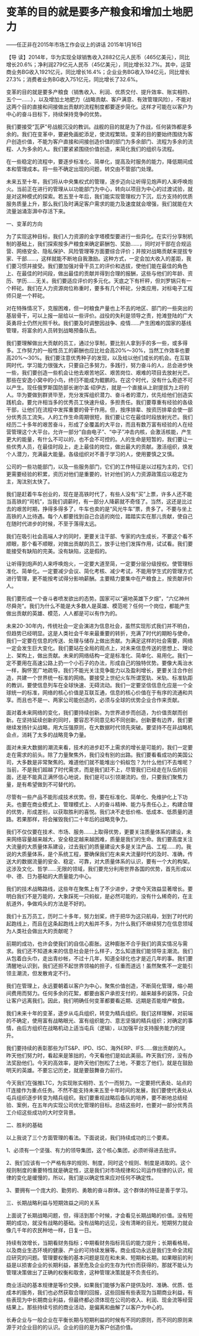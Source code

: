 # 变革的目的就是要多产粮食和增加土地肥力

——任正非在2015年市场工作会议上的讲话 2015年1月16日

【导 读】2014年，华为实现全球销售收入2882亿元人民币（465亿美元），同比增长20.6%；净利润279亿元人民币（45亿美元），同比增长32.7%。其中，运营商业务BG收入1921亿元，同比增长16.4%；企业业务BG收入194亿元，同比增长27.3%；消费者业务BG收入751亿元，同比增长了32.6%。

变革的目的就是要多产粮食（销售收入、利润、优质交付、提升效率、账实相符、五个一……），以及增加土地肥力（战略贡献、客户满意、有效管理风险），不能对这两个目的直接和间接做出贡献的流程制度都要逐步简化。这样才可能在以客户为中心的奋斗目标下，持续保持竞争的优势。

我们要接受“瓦萨”号战舰沉没的教训。战舰的目的就是为了作战，任何装饰都是多余的。我们在变革中，要避免画蛇添足，使流程繁琐。变革的目的要始终围绕为客户创造价值，不能为客户直接和间接创造价值的部门为多余部门、流程为多余的流程、人为多余的人。我们要紧紧围绕价值创造，来简化我们的组织与流程。

在一些稳定的流程中，要逐步标准化、简单化，提高及时服务的能力，降低期间成本和管理成本。将一些不确定出现的问题，转交由不管部门处理。

未来五至十年，我们将从中央集权式的管理，逐步迈向让听得见炮声的人来呼唤炮火。当前正在进行的管理从以功能部门为中心，转向以项目为中心的过渡试验，就是对这种模式的探索。若五至十年后，我们能实现管理权力下沉，后方支持的优质服务质量上升，那么我们及时满足客户需求的能力及速度就会增强，我们就能在大流量汹涌澎湃中存活下来。

一、变革的方向

为了实现这种目标，我们人力资源的金字塔模型要进行一些异化。在实行分享制机制的基础上，我们探索按多产粮食来确定薪酬包、奖励……，同时对干部在合规运营、网络安全、隐私保护、风险管理等方面要综合评价；并按对战略贡献来提拔专家、干部……，这样就能不断地自我激励。这种方式，一定会加大收入的差距，我们要习惯并接受。我们要加强对骨干员工的评价和选拔，使他们能在最佳的角色上、在最佳的时间段，做出最佳的贡献并得到合理的报酬，这些与他们的年龄、资历、学历……无关。我们要适应评价的多元化。天底之下有杆秤，但刘罗锅只有一个秤砣。我们在人力资源岗位称重时，要多有几个秤砣，分类应用，对标电子工程师只是一个秤砣。

对在特殊情况下，克服困难，但一时粮食产量也上不去的地区、部门的一些突出的基层骨干，可以上报一层给以一些评价。战役的失利是领导之责，抢滩登陆的广大英勇将士仍然光照千秋。我们要及时调整因战争、疫情……产生困难的国家的基线管理，将富余的人员转到战略预备队去。

我们要理解做出大贡献的员工，通过分享制，要比别人拿到手的多一些，或多得多。工作努力的一般性员工的薪酬也应比社会高20%～30%，当然工作效率也要高20%～30%。我们要注意优秀种子的发现，以及给以他们成长的机会。在互联网时代，学习能力很强大，只要自己多努力，多践行，努力奋斗的人，总会进步快一些，我们要创造一些机会让他去艰苦地区、艰苦岗位、艰难的项目去放射光芒。那些在安逸小窝中的小鸟，终归不能成为鲲鹏的。在这个时代，没有什么奇迹不可以产生。现任俄罗斯国防部长谢尔盖·绍伊古，就是一个直接从上尉提拔为上将的人。华为要做到群贤毕至，充分发挥组织潜力、奋斗者的潜力，优先给他们创造实践机会。要允许相当多的优秀员工快速升级，多担责任。我们要尊重有经验的各级干部，让他们在流程中发挥重要的骨干作用。但，按序排辈、按资历排辈会使一部分优秀员工流失。人的工作生命周期很短，我们要让它在最佳时段放射光芒。我们经历二十多年的艰苦奋斗，形成了全覆盖的大平台，而且有数万富有经验的人在经营管理这个大平台。允许一部分“自由电子”、“中子”冲击内核，会激活核能，产生更大的能量，有什么不可以的，也不会不可控的。人的生命是短暂的，我们要让一些优秀人员，在最佳时段上，走上最佳的岗位，做出最大的贡献。激活组织，焕发个人潜力，充满最大能量。各级组织对不善于学习的人，使用要慎之又慎。

公司的一些功能部门，以及一些服务部门，它们的工作特征是以过程为主的，它们更需要经验的积累，资历对他们是重要的，针对他们的人力资源政策应以稳定为主，淘汰别太快了。

我们是赶着牛车创业的，现在是高铁时代了，有些人没有“买”上票，许多人还不能当高铁的“司机”，当我们调薪时，有一部分人降薪就不奇怪了。当然，这还是比过去的艰苦时期，挣得多得多了，牛车也卖的是“风光牛车”票，贵多了。不要与坐上高铁的人比待遇。每个人都要找到自己合适的岗位，踏踏实实在那儿贡献，使自己在随时代进步的时候，不至于落得太远。

我们在吸引社会高端人才的同时，更要关注干部、专家的内生成长，不要这个看不顺眼，那个看不顺眼，对做出贡献的员工，放手让他们发挥作用，试试看。我们要能接受有缺陷的完美。没有缺陷，这是假的。

让听得到炮声的人来呼唤炮火，一定要大道至简，一定要分层分级授权。使管理标准化、简单化。一定要减少会议、简化考核、减少考试，不能用学生式的管理方式进行管理，更不能按考试得分影响薪酬。主要精力要集中在产粮食上，按贡献评价人。

我们要形成一个奋斗者喷发欲出的态势。国家可以“遍地英雄下夕烟”，“六亿神州尽舜尧”。我们为什么不能是大多数人是英雄、模范呢？任何一个岗位，都能产生做出贡献的英雄、模范，人人都是可以有作为的。

未来20-30年内，传统社会一定会演进为信息社会，虽然实现形式我们并不明白，但趋势已经明显。这是人类社会千年来最重要的转折，充满了时代的期盼与使命，我们一定要在信息的传送、处理与储存上做出贡献。为满足这样的社会需要，网络一定会发生巨大变化。我们要站在全局的观点上，对未来信息传送的思想上、理论上、架构上，做出贡献。未来的网络结构一定是标准化、简单化、易用化。我们一定不要用在高速公路上扔一个小石子的办法，形成自己的独特优势。要像大禹治水一样，胸怀宽广地疏导。我们不能光关注竞争能力以及盈利增长，更要关注合作创造，共建一个世界统一标准的网络。要接受上世纪火车所谓宽轨、米轨、标准轨距的教训，要使信息列车在全球快速、无碍流动。我们一定要坚信信息化应是一个全球统一的标准，网络的核心价值是互联互通，信息的核心价值在于有序的流通和共享。而且也不是一、两家公司能创造的，必须与全球的优势企业合作来贡献。

面对着未来网络的变化，我们要持续创新。为世界进步而创造，为价值贡献而创新。在坚持延续创新的同时，要容忍不同意见和不同创新。创新要有边界，我们要继续发扬针尖战略，用大压强原则，在大数据时代领先突破。要坚持不在非战略机会点，消耗了太多的战略竞争力量。

面对未来大数据的潮流来看，技术的进步赶不上需求的增长是可能的，我们一定要走在需求的前头。除了力量聚焦外，我们没有别的出路。我们要看看成功的美国公司，大多数是非常聚焦的。难道他们就不能堆出个蚂蚁包？为什么他们不去堆呢？当前，不是我们超越了时代需求，而是我们赶不上，尽管我们已经走在队伍的前面，还是不能真正满怀信心地说，我们是可以引领潮流的。但，只要我们聚焦力量，是有希望做到不可替代的。

尽管有一些产品不能形成技术优势。但，要在标准化、简单化、免维护化上下功夫。也要在商业模式上、管理模式上、人的奋斗精神、能力与责任心上，构建合理的优势，形成差别，以获取胜利的喜悦。我们决不走低价格、低成本、低质量的道路。若果那样，将会摧毁我们二十年后的战略竞争力。

我们不仅仅要在技术、市场、服务……上取得优势，更要关注质量体系的建设，未来网络容量越来越大，安全稳定越来越困难，质量是我们的生命。我们要高度关注大流量的大质量体系建设，过去我们的质量建设大多是关注产品、工程……的。我说的大质量体系，是个系统工程，要确保我们在未来大流量时代的及时、准确，传送大的数据流量的安全、稳定、可靠，对大质量体系的认识，要有一个大的构架。这涉及文化、哲学……无限的领域，我们要充分利用世界各国的优势，首先形成以中、德、日为基础的大质量能力中心。

我们的技术战略路线，这些年在聚焦上有了不少进步，才使今天效益显著增长。要明白我们不是万能的，大象踩死一只蚂蚁，是必然可能的，没有什么稀奇的，在主航道外，争做鸡头的方法是不好的。

我们十五万员工，历时二十多年，努力划桨，终于把华为这只航母，划到了时代的起跑线上，而且在这条起跑线上的大船并不多，为什么我们不继续努力在信息领域为人类社会做出大的贡献呢？

前期的成功，也许会使我们的自信心膨胀。这种膨胀不合乎我们的真实情况与需求。我们还不知道未来的信息社会是什么样子，怎么知道我们能领导主潮流。我们从包着白头巾，走出青纱帐，不过十几年，知道全球化也才是近几年的事。我们要清醒地认识到，我们还担不起世界领袖的担子，任重而道远！虽然聚焦不一定能引领主潮流，但发散肯定不行。

我们在管理上，永远要朝着以客户为中心，聚焦价值创造，不断简化管理，缩小期间费用而努力。任何多余的花絮，都要由客户承担支付的，越来越多的装饰，只会让客户远离我们。因此，我们明确任何变革都要看近期、远期是否能增产粮食。

我们未来十年的变革，逐步从屯兵组织，转变为精兵组织。我们这样理解，对前端的不确定，使用富有战略眼光、富有组织能力、意志坚强的精兵组织；对确定的事情，由后方组织在战略机动上适当屯兵（逻辑），以加强平台支持服务能力的提升。

我们要持续的表彰那些为ITS&P、IPD、ISC、海外ERP、IFS……做出贡献的人。昨天他们努力时，看起来是笨拙的，今天看他们是如此美丽。昨天我们穷，没有办法奖励他们。今天的高效率，是昨天他们刨松了土地，不要忘了他们，就是在鼓励明天的英雄。不要忘记历史，就是要鼓舞奋力前行。

今天我们在强推LTC，为实现账实相符、五个一而努力。一定要把代表处、站点的IT连接作为重点任务。不然不能支持未来五至十年时间的发展，我们要使代表处从屯兵组织逐步转变为精兵组织。我们要重视战略后备队的培养，要不断地总结经验、案例，在五年内实现公司优化管理的目标。总结这些时，也要对一部分优秀员工介绍这些成功的大时空背景。

二、胜利的基础

以上我说了三个方面管理的看法。下面说说，我们持续成功的三个要素。

1、必须有一个坚强、有力的领导集团，这个核心集团，必须听得进去批评。

2、我们应该有一个严格有序的规则、制度，同时这个规则、制度是进取的。这个规则制度的重要特性就是确定性，这是我们对市场规律和公司运作规律的认识，规律的变化是缓慢的，所以，我们是以确定性来应对任何不确定性。

3、要拥有一个庞大的、勤劳的、勇敢的奋斗群体。这个群体的特征是善于学习。

三、长期战略利益与短期效益之间的关系

上面说了长期战略问题，但，得活到那个时候，才会看见长期战略的价值。没有短期的成功，就没有战略的基础。没有战略的远见，没有清晰的目光，短期努力就会像几千年的农民种地一样，日复一日。

持续有效增长，当期看财务指标；中期看财务指标背后的能力提升；长期看格局，以及商业生态环境的健康、产业的可持续发展等。商业成功永远是我们生命全流程应研究的问题。管理要权衡的基本问题是现在和未来、短期和长期。如果眼前的利益是以损害企业的长期利益，甚至危及企业的生存为代价而获得的，那就不能认为管理决策做出了正确的权衡和取舍，这种管理决策就是不负责任的。

商业活动的基本规律是等价交换，如果我们能够为客户提供及时、准确、优质、低成本的服务，我们也必然获取合理的回报，这些回报有些表现为当期商业利益，有些表现为中长期商业利益，但最终都必须体现在公司的收入、利润、现金流等经营结果上。那些持续亏损的商业活动，是偏离和曲解了以客户为中心的。

长寿企业与一般企业在平衡长期与短期利益的时候有不同的原则，而不同的原则来源于对企业目的的认识。企业的目的是为客户创造价值。

